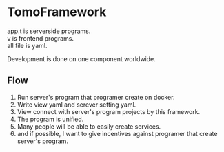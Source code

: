 # TomoFramework
app.t is serverside programs.  
v is frontend programs.  
all file is yaml.  

Development is done on one component worldwide.  

## Flow
1.  Run server's program that programer create on docker.  
2.  Write view yaml and serever setting yaml.  
3.  View connect with server's program projects by this framework.  
4.  The program is unified.  
5.  Many people will be able to easily create services.
6.  and if possible, I want to give incentives against programer that create server's program.  

